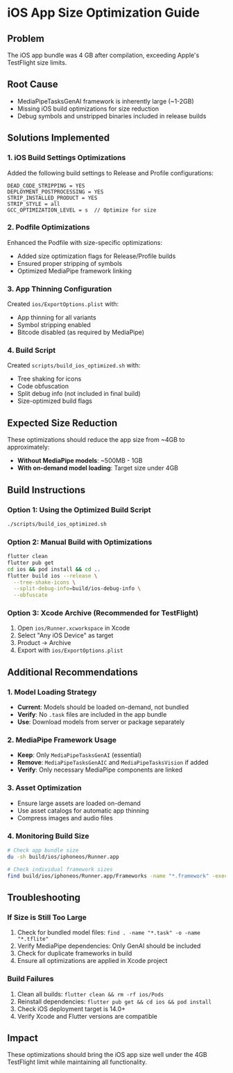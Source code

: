 # iOS App Size Optimization Guide

## Problem
The iOS app bundle was 4 GB after compilation, exceeding Apple's TestFlight size limits.

## Root Cause
- MediaPipeTasksGenAI framework is inherently large (~1-2GB)
- Missing iOS build optimizations for size reduction
- Debug symbols and unstripped binaries included in release builds

## Solutions Implemented

### 1. iOS Build Settings Optimizations
Added the following build settings to Release and Profile configurations:

```
DEAD_CODE_STRIPPING = YES
DEPLOYMENT_POSTPROCESSING = YES  
STRIP_INSTALLED_PRODUCT = YES
STRIP_STYLE = all
GCC_OPTIMIZATION_LEVEL = s  // Optimize for size
```

### 2. Podfile Optimizations
Enhanced the Podfile with size-specific optimizations:
- Added size optimization flags for Release/Profile builds
- Ensured proper stripping of symbols
- Optimized MediaPipe framework linking

### 3. App Thinning Configuration
Created `ios/ExportOptions.plist` with:
- App thinning for all variants
- Symbol stripping enabled
- Bitcode disabled (as required by MediaPipe)

### 4. Build Script
Created `scripts/build_ios_optimized.sh` with:
- Tree shaking for icons
- Code obfuscation
- Split debug info (not included in final build)
- Size-optimized build flags

## Expected Size Reduction
These optimizations should reduce the app size from ~4GB to approximately:
- **Without MediaPipe models**: ~500MB - 1GB
- **With on-demand model loading**: Target size under 4GB

## Build Instructions

### Option 1: Using the Optimized Build Script
```bash
./scripts/build_ios_optimized.sh
```

### Option 2: Manual Build with Optimizations
```bash
flutter clean
flutter pub get
cd ios && pod install && cd ..
flutter build ios --release \
  --tree-shake-icons \
  --split-debug-info=build/ios-debug-info \
  --obfuscate
```

### Option 3: Xcode Archive (Recommended for TestFlight)
1. Open `ios/Runner.xcworkspace` in Xcode
2. Select "Any iOS Device" as target
3. Product → Archive
4. Export with `ios/ExportOptions.plist`

## Additional Recommendations

### 1. Model Loading Strategy
- **Current**: Models should be loaded on-demand, not bundled
- **Verify**: No `.task` files are included in the app bundle
- **Use**: Download models from server or package separately

### 2. MediaPipe Framework Usage
- **Keep**: Only `MediaPipeTasksGenAI` (essential)
- **Remove**: `MediaPipeTasksGenAIC` and `MediaPipeTasksVision` if added
- **Verify**: Only necessary MediaPipe components are linked

### 3. Asset Optimization
- Ensure large assets are loaded on-demand
- Use asset catalogs for automatic app thinning
- Compress images and audio files

### 4. Monitoring Build Size
```bash
# Check app bundle size
du -sh build/ios/iphoneos/Runner.app

# Check individual framework sizes
find build/ios/iphoneos/Runner.app/Frameworks -name "*.framework" -exec du -sh {} \;
```

## Troubleshooting

### If Size is Still Too Large
1. Check for bundled model files: `find . -name "*.task" -o -name "*.tflite"`
2. Verify MediaPipe dependencies: Only GenAI should be included
3. Check for duplicate frameworks in build
4. Ensure all optimizations are applied in Xcode project

### Build Failures
1. Clean all builds: `flutter clean && rm -rf ios/Pods`
2. Reinstall dependencies: `flutter pub get && cd ios && pod install`
3. Check iOS deployment target is 14.0+
4. Verify Xcode and Flutter versions are compatible

## Impact
These optimizations should bring the iOS app size well under the 4GB TestFlight limit while maintaining all functionality.